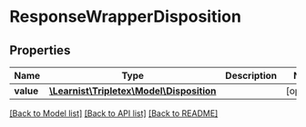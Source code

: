 # ResponseWrapperDisposition

## Properties
Name | Type | Description | Notes
------------ | ------------- | ------------- | -------------
**value** | [**\Learnist\Tripletex\Model\Disposition**](Disposition.md) |  | [optional] 

[[Back to Model list]](../../README.md#documentation-for-models) [[Back to API list]](../../README.md#documentation-for-api-endpoints) [[Back to README]](../../README.md)

